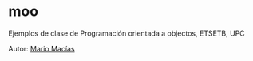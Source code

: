 # moo
Ejemplos de clase de Programación orientada a objectos, ETSETB, UPC

Autor: [Mario Macías](http://www.macias.info)
